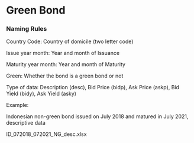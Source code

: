 # Green Bond
### Naming Rules
Country Code: Country of domicile (two letter code)

Issue year month: Year and month of Issuance

Maturity year month: Year and month of Maturity

Green: Whether the bond is a green bond or not

Type of data: Description (desc), Bid Price (bidp), Ask Price (askp), Bid Yield (bidy), Ask Yield (asky)

Example:

Indonesian non-green bond issued on July 2018 and matured in July 2021, descriptive data

ID_072018_072021_NG_desc.xlsx
